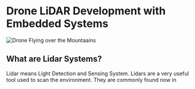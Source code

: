 # Drone LiDAR Development with Embedded Systems
![Drone Flying over the Mountaains](https://github.com/user-attachments/assets/77a2c345-b984-49e3-b11c-4d9585a28e55)



## What are Lidar Systems? 
Lidar means Light Detection and Sensing System. Lidars are a very useful tool used to scan the environment. They are commonly found now in 
